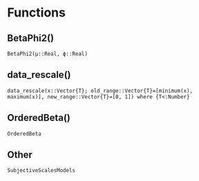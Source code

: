 # Functions

## BetaPhi2()

```@docs
BetaPhi2(μ::Real, ϕ::Real)
```


## data_rescale()

```@docs
data_rescale(x::Vector{T}; old_range::Vector{T}=[minimum(x), maximum(x)], new_range::Vector{T}=[0, 1]) where {T<:Number}
```

## OrderedBeta()

```@docs
OrderedBeta
```

## Other

```@docs
SubjectiveScalesModels
```